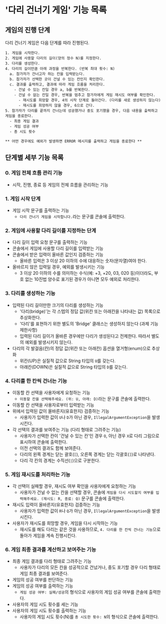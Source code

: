 # '다리 건너기 게임' 기능 목록
## 게임의 진행 단계
다리 건너기 게임은 다음 단계를 따라 진행된다.
```
1. 게임을 시작한다.
2. 게임에 사용할 다리의 길이(양의 정수 N)를 지정한다.
3. 다리를 생성한다.
4. 다리의 길이만큼 아래 과정을 반복한다. (반복 최대 횟수: N)
  a. 참가자가 건너고자 하는 칸을 입력받는다.
  b. 참가자가 선택한 곳이 건널 수 있는 칸인지 확인한다.
  c. 결과를 출력하고, 결과에 따라 게임 흐름을 처리한다.
    - 건널 수 있는 칸일 경우 a, b를 반복한다.
    - 건널 수 없는 칸일 경우, 반복을 멈추고 참가자에게 게임 재시도 여부를 확인한다.
      - 재시도를 희망할 경우, 4의 시작 단계로 돌아간다. (다리를 새로 생성하지 않는다)
      - 재시도를 희망하지 않을 경우, 6으로 간다.
5. 참가자가 다리를 끝까지 건너는데 성공했거나 중도 포기했을 경우, 다음 내용을 출력하고 게임을 종료한다.
  - 최종 게임 결과
  - 게임 성공 여부
  - 총 시도 횟수
  
** 어떤 경우에도 예외가 발생하면 ERROR 메시지를 출력하고 게임을 종료한다 **
```
## 단계별 세부 기능 목록
### 0. 게임 전체 흐름 관리 기능
- 시작, 진행, 종료 등 게임의 전체 흐름을 관리하는 기능

### 1. 게임 시작 단계
- 게임 시작 문구를 출력하는 기능
    - `다리 건너기 게임을 시작합니다.`라는 문구를 콘솔에 출력한다.

### 2. 게임에 사용할 다리 길이를 지정하는 단계
- 다리 길이 입력 요청 문구를 출력하는 기능
- 콘솔에서 게임에 사용할 다리 길이를 입력받는 기능
- 콘솔에서 받은 입력이 올바른 값인지 검증하는 기능
    - 올바른 입력은 3 이상 20 이하의 수에 대응하는 숫자(문자열)여야 한다.
- 올바르지 않은 입력일 경우, 예외를 발생시키는 기능
    - 3 이상 20 이하의 수를 의미하는 수식(예: +3, +20, 03, 020 등)이더라도, 부호 없는 10진법 양수로 표기된 경우가 아니면 모두 예외로 처리한다.

### 3. 다리를 생성하는 기능
- 입력된 다리 길이만한 크기의 다리를 생성하는 기능
    - '다리(bridge)'는 각 스텝의 정답 값(위칸 또는 아래칸을 나타내는 값) 목록으로 추상화한다.
    - '다리'를 표현하기 위한 별도의 'Bridge' 클래스는 생성하지 않는다 (과제 기능 제한사항)
    - 입력된 다리 길이가 올바른 경우에만 다리가 생성된다고 전제한다. 따라서 별도의 예외를 발생시키지 않는다.
- 다리의 각 발걸음(칸)의 정답 값(위칸 또는 아래칸) 옵션을 열거형(enum)으로 추상화
    - 위칸(UP)은 실질적 값으로 String 타입의 `U`를 갖는다.
    - 아래칸(DOWN)은 실질적 값으로 String 타입의 `D`를 갖는다.

### 4. 다리를 한 칸씩 건너는 기능
- 이동할 칸 선택을 사용자에게 요청하는 기능
  - `이동할 칸을 선택해주세요. (위: U, 아래: D)`라는 문구를 콘솔에 출력한다.
- 이동할 칸 선택을 사용자로부터 입력받는 기능
- 위에서 입력된 값이 올바른지(유효한지) 검증하는 기능
  - 사용자가 입력한 값이 `U`나 `D`가 아닌 경우, `IllegalArgumentException`을 발생시킨다.
- 각 선택의 결과를 보여주는 기능 (다리 형태로 그려주는 기능)
  - 사용자가 선택한 칸이 '건널 수 있는 칸'인 경우 `O`, 아닌 경우 `X`로 다리 그림으로 표시하여 콘솔에 출력한다.
  - 이전 선택의 결과도 함께 보여준다.
  - 다리의 왼쪽 경계는 닫는 괄호(`[`), 오른쪽 경계는 닫는 각괄호(`]`)로 나타낸다.
  - 다리 각 칸의 경계는 수직선(`|`)으로 구분한다.

### 5. 게임 재시도를 처리하는 기능 
- 각 선택이 실패할 경우, 재시도 여부 확인을 사용자에게 요청하는 기능
  - 사용자가 건널 수 없는 칸을 선택할 경우, 콘솔에 `게임을 다시 시도할지 여부를 입력해주세요. (재시도: R, 종료: Q)` 문구를 콘솔에 출력한다.
- 재시도 입력이 올바른지(유효한지) 검증하는 기능
  - 사용자가 입력한 값이 `R`나 `Q`가 아닌 경우, `IllegalArgumentException`을 발생시킨다.
- 사용자가 재시도를 희망할 경우, 게임을 다시 시작하는 기능
  - 재시도를 해도 다리는 같은 것을 사용하므로, `4. 다리를 한 칸씩 건너는 기능`으로 돌아가 게임을 계속 진행시킨다.

### 6. 게임 최종 결과를 계산하고 보여주는 기능
- 최종 게임 결과를 다리 형태로 그려주는 기능
  - 사용자가 다리의 모든 칸을 성공적으로 건넜거나, 중도 포기할 경우 다리 형태로 게임 최종 결과를 보여준다.
- 게임의 성공 여부를 판단하는 기능
- 게임의 성공 여부를 출력하는 기능
  - `게임 성공 여부: 실패/성공`의 형식으로 사용자의 게임 성공 여부를 콘솔에 출력한다.
- 사용자의 게임 시도 횟수를 세는 기능
- 사용자의 게임 시도 횟수를 출력하는 기능
  - 사용자의 게임 시도 횟수(N)를 `총 시도한 횟수: N`의 형식으로 콘솔에 출력한다.